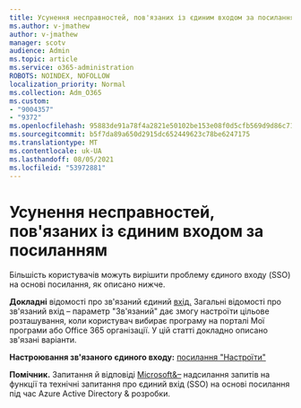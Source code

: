 ```yaml
---
title: Усунення несправностей, пов'язаних із єдиним входом за посиланням
ms.author: v-jmathew
author: v-jmathew
manager: scotv
audience: Admin
ms.topic: article
ms.service: o365-administration
ROBOTS: NOINDEX, NOFOLLOW
localization_priority: Normal
ms.collection: Adm_O365
ms.custom:
- "9004357"
- "9372"
ms.openlocfilehash: 95883de91a78f4a2821e50102be153e08f0d5cfb569d9d86c71d87fe5e28e149
ms.sourcegitcommit: b5f7da89a650d2915dc652449623c78be6247175
ms.translationtype: MT
ms.contentlocale: uk-UA
ms.lasthandoff: 08/05/2021
ms.locfileid: "53972881"
---
```

# <a name="troubleshoot-link-based-seamless-single-sign-on-sso-issues"></a>Усунення несправностей, пов'язаних із єдиним входом за посиланням

Більшість користувачів можуть вирішити проблему єдиного входу (SSO) на основі посилання, як описано нижче.

**Докладні** відомості про зв'язаний єдиний [вхід.](https://docs.microsoft.com/azure/active-directory/manage-apps/configure-linked-sign-on) Загальні відомості про зв'язаний вхід – параметр "Зв'язаний" дає змогу настроїти цільове розташування, коли користувач вибирає програму на порталі Мої програми або Office 365 організації. У цій статті докладно описано зв'язані варіанти.

**Настроювання зв'язаного єдиного входу:** [посилання "Настроїти"](https://docs.microsoft.com/azure/active-directory/manage-apps/configure-linked-sign-on#configure-link)

**Помічник.** Запитання й відповіді [Microsoft&–](https://docs.microsoft.com/answers/topics/azure-ad-single-sign-on.html) надсилання запитів на функції та технічні запитання про єдиний вхід (SSO) на основі посилання під час Azure Active Directory & розробки.
